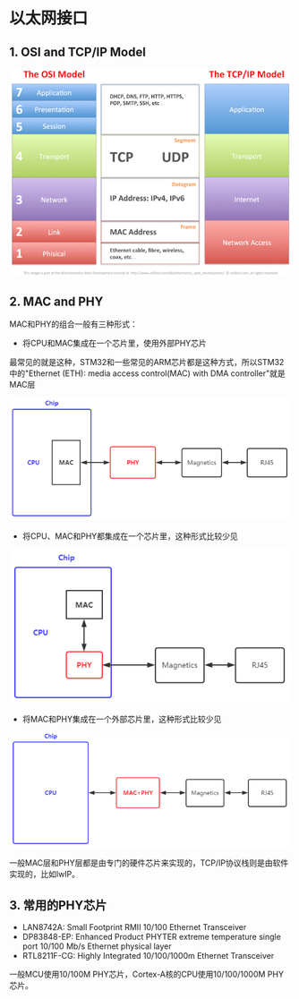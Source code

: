 # 以太网接口

## 1. OSI and TCP/IP Model

![](../../../assets/images/communication_interface/tcp_ip_model.png)

## 2. MAC and PHY

MAC和PHY的组合一般有三种形式：

* 将CPU和MAC集成在一个芯片里，使用外部PHY芯片

最常见的就是这种，STM32和一些常见的ARM芯片都是这种方式，所以STM32中的"Ethernet (ETH): media access control(MAC) with DMA controller"就是MAC层

![](../../../assets/images/communication_interface/mac_in.png)


* 将CPU、MAC和PHY都集成在一个芯片里，这种形式比较少见

![](../../../assets/images/communication_interface/mac_phy_all_in.png)


* 将MAC和PHY集成在一个外部芯片里，这种形式比较少见

![](../../../assets/images/communication_interface/no_in.png)

一般MAC层和PHY层都是由专门的硬件芯片来实现的，TCP/IP协议栈则是由软件实现的，比如lwIP。

## 3. 常用的PHY芯片

* LAN8742A: Small Footprint RMII 10/100 Ethernet Transceiver
* DP83848-EP: Enhanced Product PHYTER extreme temperature single port 10/100 Mb/s Ethernet physical layer
* RTL8211F-CG: Highly Integrated 10/100/1000m Ethernet Transceiver

一般MCU使用10/100M PHY芯片，Cortex-A核的CPU使用10/100/1000M PHY芯片。